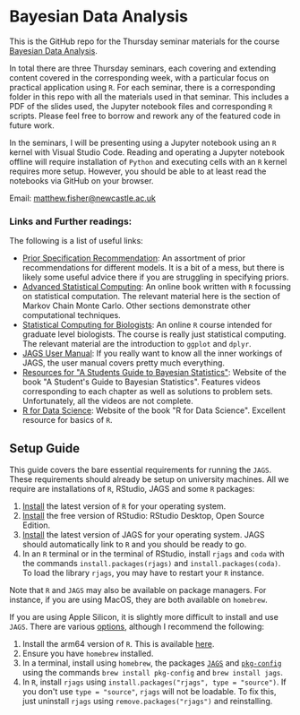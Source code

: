 # Bayesian Data Analysis

This is the GitHub repo for the Thursday seminar materials for the course [Bayesian Data Analysis](https://www.ncl.ac.uk/postgraduate/degrees/module/?code=MAS8405). 

In total there are three Thursday seminars, each covering and extending content covered in the corresponding week, with a particular focus on practical application using ``R``. For each seminar, there is a corresponding folder in this repo with all the materials used in that seminar. This includes a PDF of the slides used, the Jupyter notebook files and corresponding ``R`` scripts. Please feel free to borrow and rework any of the featured code in future work.

In the seminars, I will be presenting using a Jupyter notebook using an ``R`` kernel with Visual Studio Code. Reading and operating a Jupyter notebook offline will require installation of ``Python`` and executing cells with an ``R`` kernel requires more setup. However, you should be able to at least read the notebooks via GitHub on your browser. 

Email: matthew.fisher@newcastle.ac.uk

### Links and Further readings:

The following is a list of useful links:
- [Prior Specification Recommendation](https://github.com/stan-dev/stan/wiki/Prior-Choice-Recommendations): An assortment of prior recommendations for different models. It is a bit of a mess, but there is likely some useful advice there if you are struggling in specifying priors. 
- [Advanced Statistical Computing](https://bookdown.org/rdpeng/advstatcomp/): An online book written with ``R`` focussing on statistical computation. The relevant material here is the section of Markov Chain Monte Carlo. Other sections demonstrate other computational techniques.
- [Statistical Computing for Biologists](https://bio723-class.github.io/Bio723-book/index.html): An online ``R`` course intended for graduate level biologists. The course is really just statistical computing. The relevant material are the introduction to ``ggplot`` and ``dplyr``.
- [JAGS User Manual](https://people.stat.sc.edu/hansont/stat740/jags_user_manual.pdf): If you really want to know all the inner workings of JAGS, the user manual covers pretty much everything. 
- [Resources for "A Students Guide to Bayesian Statistics"](https://study.sagepub.com/lambert): Website of the book "A Student's Guide to Bayesian Statistics". Features videos corresponding to each chapter as well as solutions to problem sets. Unfortunately, all the videos are not complete.
- [R for Data Science](https://r4ds.had.co.nz): Website of the book "R for Data Science". Excellent resource for basics of ``R``. 

## Setup Guide

This guide covers the bare essential requirements for running the ``JAGS``. These requirements should already be setup on university machines. All we require are installations of ``R``, RStudio, JAGS and some ``R`` packages:
1. [Install](https://www.stats.bris.ac.uk/R/) the latest version of  ``R`` for your operating system.
2. [Install](https://www.rstudio.com/products/rstudio/) the free version of RStudio: RStudio Desktop, Open Source Edition.
3. [Install](https://cran.r-project.org/) the latest version of JAGS for your operating system. JAGS should automatically link to ``R`` and you should be ready to go.
4. In an ``R`` terminal or in the terminal of RStudio, install ``rjags`` and ``coda`` with the commands ``install.packages(rjags)`` and ``install.packages(coda)``. To load the library ``rjags``, you may have to restart your ``R`` instance.

Note that ``R`` and ``JAGS`` may also be available on package managers. For instance, if you are using MacOS, they are both available on ``homebrew``.

If you are using Apple Silicon, it is slightly more difficult to install and use ``JAGS``. There are various [options](https://sourceforge.net/p/mcmc-jags/discussion/610037/thread/07e08a3605/), although I recommend the following: 

1. Install the arm64 version of ``R``. This is available [here](https://cran.r-project.org/bin/macosx/).
2. Ensure you have ``homebrew`` installed.
3. In a terminal, install using ``homebrew``, the packages [``JAGS``](https://formulae.brew.sh/formula/jags) and [``pkg-config``](https://formulae.brew.sh/formula/pkg-config) using the commands ``brew install pkg-config`` and ``brew install jags``.
4. In ``R``, install ``rjags`` using ``install.packages("rjags", type = "source")``. If you don't use ``type = "source"``, ``rjags`` will not be loadable. To fix this, just uninstall ``rjags`` using ``remove.packages("rjags")`` and reinstalling. 
